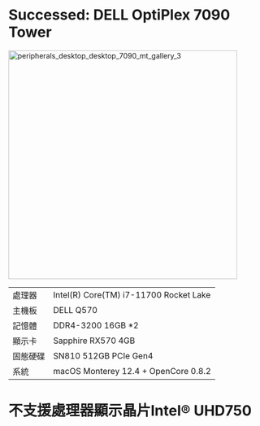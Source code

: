 # Successed: DELL OptiPlex 7090 Tower

<img width="450" alt="peripherals_desktop_desktop_7090_mt_gallery_3" src="https://user-images.githubusercontent.com/79300809/180198714-5ffb52c7-d09d-489a-bd3d-104be4e3ab3c.jpg"><br>
<table>
  <tr>
    <td>處理器</td><td>Intel(R) Core(TM) i7-11700 Rocket Lake</td>
  </tr>
  <tr>
    <td>主機板</td><td>DELL Q570</td>
  </tr>
  <tr>  
    <td>記憶體</td><td>DDR4-3200 16GB *2</td>
  </tr>
  <tr>
    <td>顯示卡</td><td>Sapphire RX570 4GB</td>
  </tr>
  <tr>  
    <td>固態硬碟</td><td>SN810 512GB PCIe Gen4</td>
  </tr>
  <tr>
    <td>系統</td><td>macOS Monterey 12.4 + OpenCore 0.8.2</td>
  </tr>  
</table>

# 不支援處理器顯示晶片Intel® UHD750 
